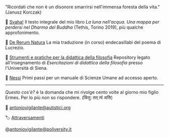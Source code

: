 <link rel="stylesheet" href="./assets/style.css">

<div class="callout">
"Ricordati che non è un disonore smarrirsi nell'immensa foresta della vita." (Janusz Korczak)
</div>
<p></p>

📁 [Svaha!](https://antonio-vigilante.github.io/svaha/) Il testo integrale del mio libro _La luna nell'acqua. Una mappa per perdersi nel Dharma del Buddha_ (Tethis, Torino 2019), più qualche approfonimento.

📁 [De Rerum Natura](https://antonio-vigilante.github.io/lucrezio)  La mia traduzione (in corso) endecasillabi del poema di Lucrezio. 

📁 [Strumenti e pratiche per la didattica della filosofia](https://antonio-vigilante.github.io/filosofia)  Repository legato all'insegnamento di _Esercitazioni di didattica della filosofia_ presso l'Università di Siena.

📁 [Nessi](https://antonio-vigilante.github.io/nessi/)  Primi passi per un manuale di Scienze Umane ad accesso aperto.

<p></p>  

---
 _Questo cos'è?_ è la domanda che mi rivolge cento volte al giorno mio figlio Ermes. Per lo più non so rispondere. (किंतु: तत् त्वं असि)
 
📧 antoniovigilante@autistici.org

🏷 [Attraversamenti](http://www.attraversamenti.info)

@antoniovigilante@poliversity.it


